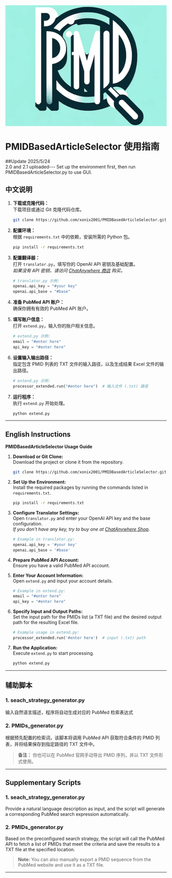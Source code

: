 <div align=center>
<img src=logo.png>
</div>

# PMIDBasedArticleSelector 使用指南
##Update 2025/5/24\
2.0 and 2.1 uploaded--- Set up the environment first, then run PMIDBasedArticleSelector.py to use GUI.

## 中文说明

1. **下载或克隆代码：**  
   下载项目或通过 Git 克隆代码仓库。
   ```bash
   git clone https://github.com/xonix2001/PMIDBasedArticleSelector.git
   ```

2. **配置环境：**  
   根据 `requirements.txt` 中的依赖，安装所需的 Python 包。
   ```bash
   pip install -r requirements.txt
   ```

3. **配置翻译器：**  
   打开 `translator.py`，填写你的 OpenAI API 密钥及基础配置。  
   *如果没有 API 密钥，请访问 [ChatAnywhere 商店](https://api.chatanywhere.tech/#/shop) 购买。*
   ```python
   # translator.py 示例:
   openai.api_key = "#your key"
   openai.api_base = "#base"
   ```

4. **准备 PubMed API 账户：**  
   确保你拥有有效的 PubMed API 账户。

5. **填写账户信息：**  
   打开 `extend.py`，输入你的账户相关信息。
   ```python
   # extend.py 示例:
   email = "#enter here"
   api_key = "#enter here"
   ```

6. **设置输入输出路径：**  
   指定包含 PMID 列表的 TXT 文件的输入路径，以及生成结果 Excel 文件的输出路径。
   ```python
   # extend.py 示例:
   processor_extended.run("#enter here")  # 输入文件 (.txt) 路径
   ```

7. **运行程序：**  
   执行 `extend.py` 开始处理。
   ```bash
   python extend.py
   ```

---

## English Instructions
**PMIDBasedArticleSelector Usage Guide** 

1. **Download or Git Clone:**  
   Download the project or clone it from the repository.
   ```bash
   git clone https://github.com/xonix2001/PMIDBasedArticleSelector.git
   ```

2. **Set Up the Environment:**  
   Install the required packages by running the commands listed in `requirements.txt`.
   ```bash
   pip install -r requirements.txt
   ```

3. **Configure Translator Settings:**  
   Open `translator.py` and enter your OpenAI API key and the base configuration.  
   *If you don't have any key, try to buy one at [ChatAnywhere Shop](https://api.chatanywhere.tech/#/shop).*
   ```python
   # Example in translator.py:
   openai.api_key = '#your key'
   openai.api_base = '#base'
   ```

4. **Prepare PubMed API Account:**  
   Ensure you have a valid PubMed API account.

5. **Enter Your Account Information:**  
   Open `extend.py` and input your account details.
   ```python
   # Example in extend.py:
   email = "#enter here"
   api_key = "#enter here"
   ```

6. **Specify Input and Output Paths:**  
   Set the input path for the PMIDs list (a TXT file) and the desired output path for the resulting Excel file.
   ```python
   # Example usage in extend.py:
   processor_extended.run('#enter here')  # input (.txt) path
   ```

7. **Run the Application:**  
   Execute `extend.py` to start processing.
   ```bash
   python extend.py
   ```

---
## 辅助脚本

### 1. seach_strategy_generator.py
输入自然语言描述，程序将自动生成对应的 PubMed 检索表达式

### 2. PMIDs_generator.py
根据预先配置的检索词，该脚本将调用 PubMed API 获取符合条件的 PMID 列表，并将结果保存到指定路径的 TXT 文件中。  
> **备注：** 你也可以在 PubMed 官网手动导出 PMID 序列，并以 TXT 文件形式使用。
---
## Supplementary Scripts

### 1. seach_strategy_generator.py
Provide a natural language description as input, and the script will generate a corresponding PubMed search expression automatically.

### 2. PMIDs_generator.py
Based on the preconfigured search strategy, the script will call the PubMed API to fetch a list of PMIDs that meet the criteria and save the results to a TXT file at the specified location.  
> **Note:** You can also manually export a PMID sequence from the PubMed website and use it as a TXT file.
---